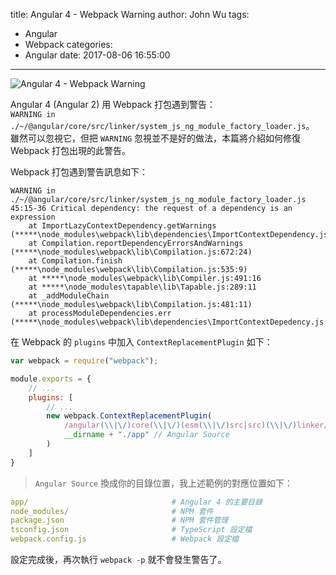 title: Angular 4 - Webpack Warning
author: John Wu
tags:
  - Angular
  - Webpack
categories:
  - Angular
date: 2017-08-06 16:55:00
---
![Angular 4 - Webpack Warning](/images/pasted-278.png)

Angular 4 (Angular 2) 用 Webpack 打包遇到警告：  
`WARNING in ./~/@angular/core/src/linker/system_js_ng_module_factory_loader.js`。  
雖然可以忽視它，但把 `WARNING` 忽視並不是好的做法，本篇將介紹如何修復 Webpack 打包出現的此警告。  

<!-- more -->

Webpack 打包遇到警告訊息如下：
```
WARNING in ./~/@angular/core/src/linker/system_js_ng_module_factory_loader.js
45:15-36 Critical dependency: the request of a dependency is an expression
    at ImportLazyContextDependency.getWarnings (*****\node_modules\webpack\lib\dependencies\ImportContextDependency.js:28:4)
    at Compilation.reportDependencyErrorsAndWarnings (*****\node_modules\webpack\lib\Compilation.js:672:24)
    at Compilation.finish (*****\node_modules\webpack\lib\Compilation.js:535:9)
    at *****\node_modules\webpack\lib\Compiler.js:491:16
    at *****\node_modules\tapable\lib\Tapable.js:289:11
    at _addModuleChain (*****\node_modules\webpack\lib\Compilation.js:481:11)
    at processModuleDependencies.err (*****\node_modules\webpack\lib\dependencies\ImportContextDepedency.js:28:4)
```

在 Webpack 的 `plugins` 中加入 `ContextReplacementPlugin` 如下：

```js
var webpack = require("webpack");

module.exports = {
    // ...
    plugins: [
        // ...
        new webpack.ContextReplacementPlugin(
            /angular(\\|\/)core(\\|\/)(esm(\\|\/)src|src)(\\|\/)linker/,
            __dirname + "./app" // Angular Source
        )
    ]
}
```
> `Angular Source` 換成你的目錄位置，我上述範例的對應位置如下：
```yml
app/                                # Angular 4 的主要目錄
node_modules/                       # NPM 套件
package.json                        # NPM 套件管理
tsconfig.json                       # TypeScript 設定檔
webpack.config.js                   # Webpack 設定檔
```

設定完成後，再次執行 `webpack -p` 就不會發生警告了。